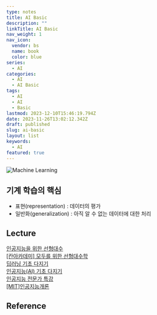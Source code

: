 ```yaml
---
type: notes
title: AI Basic
description: ""
linkTitle: AI Basic
nav_weight: 1
nav_icon:
  vendor: bs
  name: book
  color: blue
series:
  - AI
categories:
  - AI
  - AI Basic
tags:
  - AI
  - AI
  - Basic
lastmod: 2023-12-10T15:46:19.794Z
date: 2023-11-26T13:02:12.342Z
draft: published
slug: ai-basic
layout: list
keywords:
  - AI
featured: true
---
```


![Machine Learning](content/ai/ml-algorithms.webp "https://johnvastola.medium.com/10-must-know-machine-learning-algorithms-for-data-scientists-adbf3272398a")

## 기계 학습의 핵심

- 표현(representation) : 데이터의 평가
- 일반화(generalization) : 아직 알 수 없는 데이터에 대한 처리

## Lecture

[인공지능을 위한 선형대수](https://www.boostcourse.org/ai251)  
[[칸아카데미] 모두를 위한 선형대수학](https://www.boostcourse.org/ai151)  
[딥러닝 기초 다지기](https://www.boostcourse.org/ai111)  
[인공지능(AI) 기초 다지기](https://www.boostcourse.org/ai100)  
[인공지능 전문가 특강](https://www.boostcourse.org/ai101)  
[[MIT]인공지능개론](https://www.edwith.org/mitai)

## Reference
